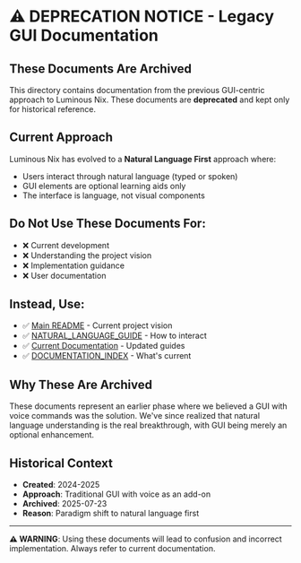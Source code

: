 # ⚠️ DEPRECATION NOTICE - Legacy GUI Documentation

## These Documents Are Archived

This directory contains documentation from the previous GUI-centric approach to Luminous Nix. These documents are **deprecated** and kept only for historical reference.

## Current Approach

Luminous Nix has evolved to a **Natural Language First** approach where:
- Users interact through natural language (typed or spoken)
- GUI elements are optional learning aids only
- The interface is language, not visual components

## Do Not Use These Documents For:
- ❌ Current development
- ❌ Understanding the project vision
- ❌ Implementation guidance
- ❌ User documentation

## Instead, Use:
- ✅ [Main README](/README.md) - Current project vision
- ✅ [NATURAL_LANGUAGE_GUIDE](/NATURAL_LANGUAGE_GUIDE.md) - How to interact
- ✅ [Current Documentation](/docs/) - Updated guides
- ✅ [DOCUMENTATION_INDEX](/DOCUMENTATION_INDEX.md) - What's current

## Why These Are Archived

These documents represent an earlier phase where we believed a GUI with voice commands was the solution. We've since realized that natural language understanding is the real breakthrough, with GUI being merely an optional enhancement.

## Historical Context

- **Created**: 2024-2025
- **Approach**: Traditional GUI with voice as an add-on
- **Archived**: 2025-07-23
- **Reason**: Paradigm shift to natural language first

---

**⚠️ WARNING**: Using these documents will lead to confusion and incorrect implementation. Always refer to current documentation.